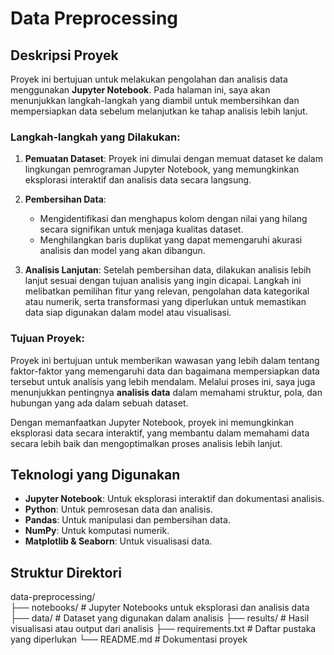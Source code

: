 # Data Preprocessing

## Deskripsi Proyek
Proyek ini bertujuan untuk melakukan pengolahan dan analisis data menggunakan **Jupyter Notebook**. Pada halaman ini, saya akan menunjukkan langkah-langkah yang diambil untuk membersihkan dan mempersiapkan data sebelum melanjutkan ke tahap analisis lebih lanjut.

### Langkah-langkah yang Dilakukan:
1. **Pemuatan Dataset**: Proyek ini dimulai dengan memuat dataset ke dalam lingkungan pemrograman Jupyter Notebook, yang memungkinkan eksplorasi interaktif dan analisis data secara langsung.
   
2. **Pembersihan Data**: 
   - Mengidentifikasi dan menghapus kolom dengan nilai yang hilang secara signifikan untuk menjaga kualitas dataset.
   - Menghilangkan baris duplikat yang dapat memengaruhi akurasi analisis dan model yang akan dibangun.
   
3. **Analisis Lanjutan**: Setelah pembersihan data, dilakukan analisis lebih lanjut sesuai dengan tujuan analisis yang ingin dicapai. Langkah ini melibatkan pemilihan fitur yang relevan, pengolahan data kategorikal atau numerik, serta transformasi yang diperlukan untuk memastikan data siap digunakan dalam model atau visualisasi.

### Tujuan Proyek:
Proyek ini bertujuan untuk memberikan wawasan yang lebih dalam tentang faktor-faktor yang memengaruhi data dan bagaimana mempersiapkan data tersebut untuk analisis yang lebih mendalam. Melalui proses ini, saya juga menunjukkan pentingnya **analisis data** dalam memahami struktur, pola, dan hubungan yang ada dalam sebuah dataset.

Dengan memanfaatkan Jupyter Notebook, proyek ini memungkinkan eksplorasi data secara interaktif, yang membantu dalam memahami data secara lebih baik dan mengoptimalkan proses analisis lebih lanjut.

## Teknologi yang Digunakan
- **Jupyter Notebook**: Untuk eksplorasi interaktif dan dokumentasi analisis.
- **Python**: Untuk pemrosesan data dan analisis.
- **Pandas**: Untuk manipulasi dan pembersihan data.
- **NumPy**: Untuk komputasi numerik.
- **Matplotlib & Seaborn**: Untuk visualisasi data.

## Struktur Direktori
data-preprocessing/  
├── notebooks/ # Jupyter Notebooks untuk eksplorasi dan analisis data 
├── data/ # Dataset yang digunakan dalam analisis 
├── results/ # Hasil visualisasi atau output dari analisis 
├── requirements.txt # Daftar pustaka yang diperlukan 
└── README.md # Dokumentasi proyek
